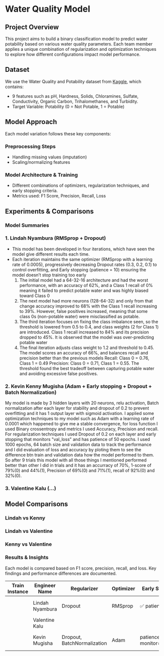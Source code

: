# Water Quality Model

## Project Overview

This project aims to build a binary classification model to predict water potability based on various water quality parameters. Each team member applies a unique combination of regularization and optimization techniques to explore how different configurations impact model performance.

## Dataset

We use the Water Quality and Potability dataset from [Kaggle](https://www.kaggle.com/datasets/uom190346a/water-quality-and-potability?select=water_potability.csv), which contains:

- 9 features such as pH, Hardness, Solids, Chloramines, Sulfate, Conductivity, Organic Carbon, Trihalomethanes, and Turbidity.
- Target Variable: Potability (0 = Not Potable, 1 = Potable)

## Model Approach

Each model variation follows these key components:

### Preprocessing Steps

- Handling missing values (imputation)
- Scaling/normalizing features

### Model Architecture & Training

- Different combinations of optimizers, regularization techniques, and early stopping criteria.
- Metrics used: F1 Score, Precision, Recall, Loss

## Experiments & Comparisons

### Model Summaries

### 1. Lindah Nyambura (RMSprop + Dropout)
- This model has been developed in four iterations, which have seen the model give different results each time.
- Each iteration maintains the same optimizer (RMSprop with a learning rate of 0.0005), progressively decreasing Dropout rates (0.3, 0.2, 0.1) to control overfitting, and Early stopping (patience = 10) ensuring the model doesn’t stop training too early
  1. The initial model had a 64-32-16 architecture and had the worst performance, with an accuracy of 62%, and a Class 1 recall of 0% meaning it failed to predict potable water and was highly biased toward Class 0
  2. The next model had more neurons (128-64-32) and only from that change accuracy improved to 68% with the Class 1 recall increasing to 39%. However, false positives increased, meaning that some class 0s (non-potable water) were misclassified as potable.
  3. The third iteration focuses on fixing the class imbalance seen, so the threshold is lowered from 0.5 to 0.4, and class weights (2 for Class 1) are introduced. Class 1 recall increased to 84% and its precision dropped to 45%. It is observed that the model was over-predicting potable water
  4. The final iteration adjusts class weight to 1.2 and threshold to 0.45. The model scores an accuracy of 66%, and balances recall and precision better than the previous models Recall: Class 0 = 0.76, Class 1 = 0.49 Precision: Class 0 = 0.71, Class 1 = 0.55. The threshold found the best tradeoff between capturing potable water and avoiding excessive false positives.


### 2. Kevin Kenny Mugisha (Adam + Early stopping + Dropout + Batch Normalization)

My model is made by 3 hidden layers with 20 neurons, relu activation, Batch normalization after each layer for stability and dropout of 0.2 to prevent overfitting and it has 1 output layer with sigmoid activation. I applied some optimization techniques to my model such as Adam with a learning rate of 0.0001 which happened to give me a stable convergence, for loss function I used Binary crossentropy and metrics I used Accuracy, Precision and recall. For regularization techniques I used Dropout of 0.2 on each layer and early stopping that monitors "val_loss" and has patience of 50 epochs. I used 1000 epochs, 64 batch size and validation data to track the performance and I did evaluation of loss and accuracy by ploting them to see the difference btn train and validation data how the model performed to them.
So after 9 trials this model with all those things I mentioned performed better than other I did in trials and it has an accurracy of 70%, 1-score of 79%(0) and 44%(1), Precision of 69%(0) and 71%(1), recall of 92%(0) and 32%(0).

### 3. Valentine Kalu (...)

## Model Comparisons

### Lindah vs Kenny

### Lindah vs Valentine

### Kenny vs Valentine

### Results & Insights

Each model is compared based on F1 score, precision, recall, and loss. Key findings and performance differences are documented.

| **Train Instance** | **Engineer Name** | **Regularizer**             | **Optimizer** | **Early Stopping**            | **Dropout Rate** | **Accuracy** | **F1 Score**     | **Recall**       | **Precision**    |
| ------------------ | ----------------- | --------------------------- | ------------- | ----------------------------- | ---------------- | ------------ | ---------------- | ---------------- | ---------------- |
|                    | Lindah Nyambura   | Dropout                     | RMSprop       | ✅ patience=10                | 0.3 → 0.2 → 0.1  | 66%          | 0.74(0), 0.52(1) | 0.76(0), 0.49(1) | 0.71(0), 0.55(1) |
|                    | Valentine Kalu    |                             |               |                               |                  |              |                  |                  |                  |
|                    | Kevin Mugisha     | Dropout, BatchNormalization | Adam          | patience=50, monitor=val_loss | 0.2              | 70%          | 79%(0), 44%(1)   | 92%(0), 32%(1)   | 69%(0), 71%(1)   |
